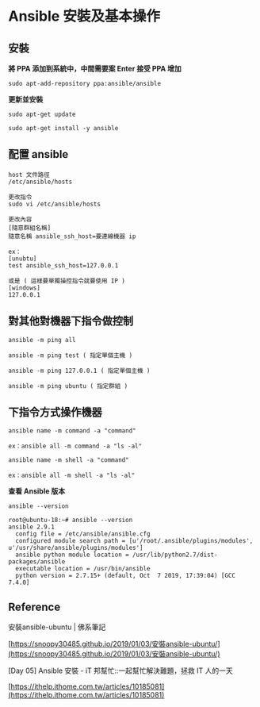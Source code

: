 # Ansible 安裝及基本操作

## 安裝

**將 PPA 添加到系統中，中間需要案 Enter 接受 PPA 增加**

```text
sudo apt-add-repository ppa:ansible/ansible
```

**更新並安裝**

```text
sudo apt-get update

sudo apt-get install -y ansible
```

## 配置 ansible

```text
host 文件路徑
/etc/ansible/hosts

更改指令
sudo vi /etc/ansible/hosts

更改內容
[隨意群組名稱]
隨意名稱 ansible_ssh_host=要連線機器 ip

ex：
[unubtu]
test ansible_ssh_host=127.0.0.1

或是 ( 這樣要單獨操控指令就要使用 IP )
[windows]
127.0.0.1
```

## 對其他對機器下指令做控制

```text
ansible -m ping all

ansible -m ping test ( 指定單個主機 )

ansible -m ping 127.0.0.1 ( 指定單個主機 )

ansible -m ping ubuntu ( 指定群組 )
```

## 下指令方式操作機器

```text
ansible name -m command -a "command"

ex：ansible all -m command -a "ls -al"
```

```text
ansible name -m shell -a "command"

ex：ansible all -m shell -a "ls -al"
```

**查看 Ansible 版本**

```text
ansible --version
```

```text
root@ubuntu-18:~# ansible --version
ansible 2.9.1
  config file = /etc/ansible/ansible.cfg
  configured module search path = [u'/root/.ansible/plugins/modules', u'/usr/share/ansible/plugins/modules']
  ansible python module location = /usr/lib/python2.7/dist-packages/ansible
  executable location = /usr/bin/ansible
  python version = 2.7.15+ (default, Oct  7 2019, 17:39:04) [GCC 7.4.0]
```

## Reference

安裝ansible-ubuntu \| 佛系筆記

[https://snoopy30485.github.io/2019/01/03/安裝ansible-ubuntu/](https://snoopy30485.github.io/2019/01/03/安裝ansible-ubuntu/)

\[Day 05\] Ansible 安裝 - iT 邦幫忙::一起幫忙解決難題，拯救 IT 人的一天

[https://ithelp.ithome.com.tw/articles/10185081](https://ithelp.ithome.com.tw/articles/10185081)

